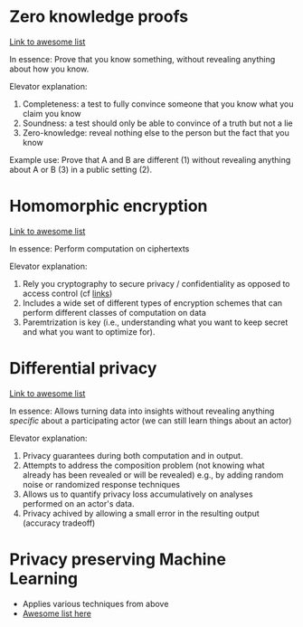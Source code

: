 # Zero knowledge proofs

[Link to awesome list](https://github.com/matter-labs/awesome-zero-knowledge-proofs)

In essence: Prove that you know something, without revealing anything about how you know.

Elevator explanation:

1. Completeness: a test to fully convince someone that you know what you claim you know
2. Soundness: a test should only be able to convince of a truth but not a lie
3. Zero-knowledge: reveal nothing else to the person but the fact that you know

Example use: Prove that A and B are different (1) without revealing anything about A or B (3) in a public setting (2).

# Homomorphic encryption

[Link to awesome list](https://github.com/jonaschn/awesome-he)

In essence: Perform computation on ciphertexts

Elevator explanation:

1. Rely you cryptography to secure privacy / confidentiality as opposed to access control (cf [links](https://www.techrepublic.com/article/is-homomorphic-encryption-ready-to-deliver-confidential-cloud-computing-to-enterprises/))
2. Includes a wide set of different types of encryption schemes that can perform different classes of computation on data
3. Paremtrization is key (i.e., understanding what you want to keep secret and what you want to optimize for).

# Differential privacy

[Link to awesome list](https://github.com/menisadi/awesome-differential-privacy)

In essence: Allows turning data into insights without revealing anything *specific* about a participating actor (we can still learn things about an actor)

Elevator explanation:

1. Privacy guarantees during both computation and in output.
2. Attempts to address the composition problem (not knowing what already has been revealed or will be revealed) e.g., by adding random noise or randomized response techniques
3. Allows us to quantify privacy loss accumulatively on analyses performed on an actor's data.
4. Privacy achived by allowing a small error in the resulting output (accuracy tradeoff)

# Privacy preserving Machine Learning

* Applies various techniques from above
* [Awesome list here](https://github.com/mortendahl/awesome-ppml)
